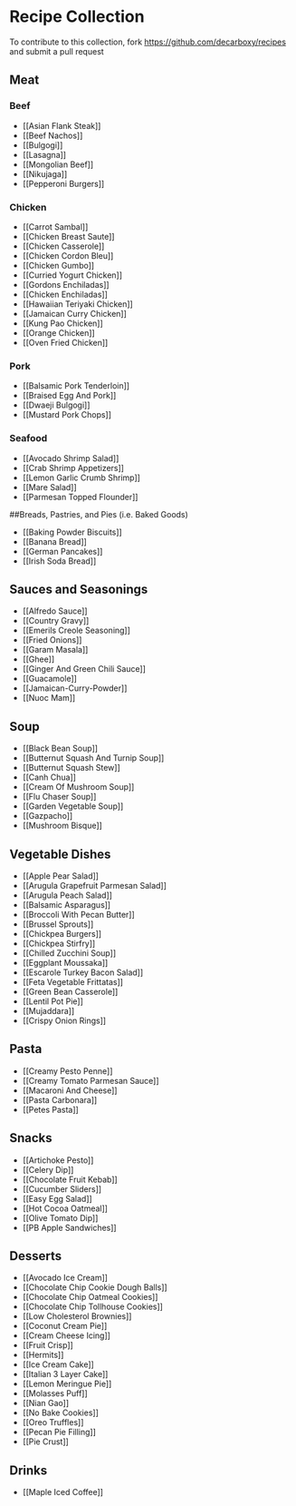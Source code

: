 # Recipe Collection

To contribute to this collection, fork https://github.com/decarboxy/recipes and submit a pull request

## Meat

### Beef

* [[Asian Flank Steak]]
* [[Beef Nachos]]
* [[Bulgogi]]
* [[Lasagna]]
* [[Mongolian Beef]]
* [[Nikujaga]]
* [[Pepperoni Burgers]]

### Chicken

* [[Carrot Sambal]]
* [[Chicken Breast Saute]]
* [[Chicken Casserole]]
* [[Chicken Cordon Bleu]]
* [[Chicken Gumbo]]
* [[Curried Yogurt Chicken]]
* [[Gordons Enchiladas]]
* [[Chicken Enchiladas]]
* [[Hawaiian Teriyaki Chicken]]
* [[Jamaican Curry Chicken]]
* [[Kung Pao Chicken]]
* [[Orange Chicken]]
* [[Oven Fried Chicken]]

### Pork

* [[Balsamic Pork Tenderloin]]
* [[Braised Egg And Pork]]
* [[Dwaeji Bulgogi]]
* [[Mustard Pork Chops]]

### Seafood

* [[Avocado Shrimp Salad]]
* [[Crab Shrimp Appetizers]]
* [[Lemon Garlic Crumb Shrimp]]
* [[Mare Salad]]
* [[Parmesan Topped Flounder]]

##Breads, Pastries, and Pies (i.e. Baked Goods)

* [[Baking Powder Biscuits]]
* [[Banana Bread]]
* [[German Pancakes]]
* [[Irish Soda Bread]]

## Sauces and Seasonings

* [[Alfredo Sauce]]
* [[Country Gravy]]
* [[Emerils Creole Seasoning]]
* [[Fried Onions]]
* [[Garam Masala]]
* [[Ghee]]
* [[Ginger And Green Chili Sauce]]
* [[Guacamole]]
* [[Jamaican-Curry-Powder]]
* [[Nuoc Mam]]

## Soup

* [[Black Bean Soup]]
* [[Butternut Squash And Turnip Soup]]
* [[Butternut Squash Stew]]
* [[Canh Chua]]
* [[Cream Of Mushroom Soup]]
* [[Flu Chaser Soup]]
* [[Garden Vegetable Soup]]
* [[Gazpacho]]
* [[Mushroom Bisque]]

## Vegetable Dishes

* [[Apple Pear Salad]]
* [[Arugula Grapefruit Parmesan Salad]]
* [[Arugula Peach Salad]]
* [[Balsamic Asparagus]]
* [[Broccoli With Pecan Butter]]
* [[Brussel Sprouts]]
* [[Chickpea Burgers]]
* [[Chickpea Stirfry]]
* [[Chilled Zucchini Soup]]
* [[Eggplant Moussaka]]
* [[Escarole Turkey Bacon Salad]]
* [[Feta Vegetable Frittatas]]
* [[Green Bean Casserole]]
* [[Lentil Pot Pie]]
* [[Mujaddara]]
* [[Crispy Onion Rings]]

## Pasta

* [[Creamy Pesto Penne]]
* [[Creamy Tomato Parmesan Sauce]]
* [[Macaroni And Cheese]]
* [[Pasta Carbonara]]
* [[Petes Pasta]]

## Snacks

* [[Artichoke Pesto]]
* [[Celery Dip]]
* [[Chocolate Fruit Kebab]]
* [[Cucumber Sliders]]
* [[Easy Egg Salad]]
* [[Hot Cocoa Oatmeal]]
* [[Olive Tomato Dip]]
* [[PB Apple Sandwiches]]

## Desserts

* [[Avocado Ice Cream]]
* [[Chocolate Chip Cookie Dough Balls]]
* [[Chocolate Chip Oatmeal Cookies]]
* [[Chocolate Chip Tollhouse Cookies]]
* [[Low Cholesterol Brownies]]
* [[Coconut Cream Pie]]
* [[Cream Cheese Icing]]
* [[Fruit Crisp]]
* [[Hermits]]
* [[Ice Cream Cake]]
* [[Italian 3 Layer Cake]]
* [[Lemon Meringue Pie]]
* [[Molasses Puff]]
* [[Nian Gao]]
* [[No Bake Cookies]]
* [[Oreo Truffles]]
* [[Pecan Pie Filling]]
* [[Pie Crust]]

## Drinks

* [[Maple Iced Coffee]]
